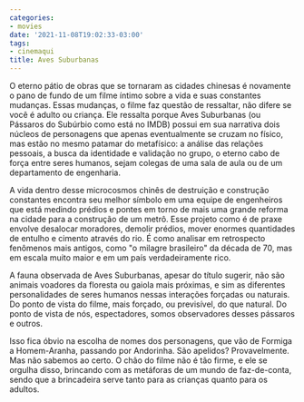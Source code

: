 ```yaml
---
categories:
- movies
date: '2021-11-08T19:02:33-03:00'
tags:
- cinemaqui
title: Aves Suburbanas
---
```


O eterno pátio de obras que se tornaram as cidades chinesas é novamente o pano de fundo de um filme íntimo sobre a vida e suas constantes mudanças. Essas mudanças, o filme faz questão de ressaltar, não difere se você é adulto ou criança. Ele ressalta porque Aves Suburbanas (ou Pássaros do Subúrbio como está no IMDB) possui em sua narrativa dois núcleos de personagens que apenas eventualmente se cruzam no físico, mas estão no mesmo patamar do metafísico: a análise das relações pessoais, a busca da identidade e validação no grupo, o eterno cabo de força entre seres humanos, sejam colegas de uma sala de aula ou de um departamento de engenharia.

A vida dentro desse microcosmos chinês de destruição e construção constantes encontra seu melhor símbolo em uma equipe de engenheiros que está medindo prédios e pontes em torno de mais uma grande reforma na cidade para a construção de um metrô. Esse projeto como é de praxe envolve desalocar moradores, demolir prédios, mover enormes quantidades de entulho e cimento através do rio. É como analisar em retrospecto fenômenos mais antigos, como "o milagre brasileiro" da década de 70, mas em escala muito maior e em um país verdadeiramente rico.

A fauna observada de Aves Suburbanas, apesar do título sugerir, não são animais voadores da floresta ou gaiola mais próximas, e sim as diferentes personalidades de seres humanos nessas interações forçadas ou naturais. Do ponto de vista do filme, mais forçado, ou previsível, do que natural. Do ponto de vista de nós, espectadores, somos observadores desses pássaros e outros.

Isso fica óbvio na escolha de nomes dos personagens, que vão de Formiga a Homem-Aranha, passando por Andorinha. São apelidos? Provavelmente. Mas não sabemos ao certo. O chão do filme não é tão firme, e ele se orgulha disso, brincando com as metáforas de um mundo de faz-de-conta, sendo que a brincadeira serve tanto para as crianças quanto para os adultos.
